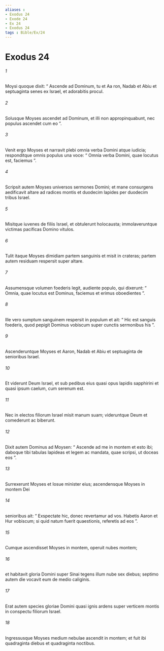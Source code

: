 ```yaml
---
aliases : 
- Exodus 24
- Exode 24
- Ex 24
- Exodus 24
tags : Bible/Ex/24
---
```


# Exodus 24

###### 1
Moysi quoque dixit: “ Ascende ad Dominum, tu et Aa ron, Nadab et Abiu et septuaginta senes ex Israel, et adorabitis procul. 
###### 2
Solusque Moyses ascendet ad Dominum, et illi non appropinquabunt, nec populus ascendet cum eo ”.
###### 3
Venit ergo Moyses et narravit plebi omnia verba Domini atque iudicia; responditque omnis populus una voce: “ Omnia verba Domini, quae locutus est, faciemus ”. 
###### 4
Scripsit autem Moyses universos sermones Domini; et mane consurgens aedificavit altare ad radices montis et duodecim lapides per duodecim tribus Israel. 
###### 5
Misitque iuvenes de filiis Israel, et obtulerunt holocausta; immolaveruntque victimas pacificas Domino vitulos. 
###### 6
Tulit itaque Moyses dimidiam partem sanguinis et misit in crateras; partem autem residuam respersit super altare. 
###### 7
Assumensque volumen foederis legit, audiente populo, qui dixerunt: “ Omnia, quae locutus est Dominus, faciemus et erimus oboedientes ”. 
###### 8
Ille vero sumptum sanguinem respersit in populum et ait: “ Hic est sanguis foederis, quod pepigit Dominus vobiscum super cunctis sermonibus his ”.
###### 9
Ascenderuntque Moyses et Aaron, Nadab et Abiu et septuaginta de senioribus Israel. 
###### 10
Et viderunt Deum Israel, et sub pedibus eius quasi opus lapidis sapphirini et quasi ipsum caelum, cum serenum est. 
###### 11
Nec in electos filiorum Israel misit manum suam; videruntque Deum et comederunt ac biberunt.
###### 12
Dixit autem Dominus ad Moysen: “ Ascende ad me in montem et esto ibi; daboque tibi tabulas lapideas et legem ac mandata, quae scripsi, ut doceas eos ”. 
###### 13
Surrexerunt Moyses et Iosue minister eius; ascendensque Moyses in montem Dei 
###### 14
senioribus ait: “ Exspectate hic, donec revertamur ad vos. Habetis Aaron et Hur vobiscum; si quid natum fuerit quaestionis, referetis ad eos ”.
###### 15
Cumque ascendisset Moyses in montem, operuit nubes montem; 
###### 16
et habitavit gloria Domini super Sinai tegens illum nube sex diebus; septimo autem die vocavit eum de medio caliginis. 
###### 17
Erat autem species gloriae Domini quasi ignis ardens super verticem montis in conspectu filiorum Israel. 
###### 18
Ingressusque Moyses medium nebulae ascendit in montem; et fuit ibi quadraginta diebus et quadraginta noctibus.
